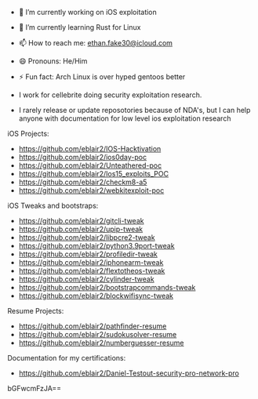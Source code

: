 - 🔭 I’m currently working on iOS exploitation
- 🌱 I’m currently learning Rust for Linux 
- 📫 How to reach me: ethan.fake30@icloud.com
- 😄 Pronouns: He/Him
- ⚡ Fun fact: Arch Linux is over hyped gentoos better
- I work for cellebrite doing security exploitation research. 

- I rarely release or update reposotories because of NDA's, but I can help anyone with documentation for low level ios
exploitation research  

iOS Projects: 
- https://github.com/eblair2/IOS-Hacktivation
- https://github.com/eblair2/ios0day-poc
- https://github.com/eblair2/Unteathered-poc
- https://github.com/eblair2/Ios15_exploits_POC
- https://github.com/eblair2/checkm8-a5
- https://github.com/eblair2/webkitexploit-poc

iOS Tweaks and bootstraps:
- https://github.com/eblair2/gitcli-tweak
- https://github.com/eblair2/upip-tweak
- https://github.com/eblair2/libpcre2-tweak
- https://github.com/eblair2/python3.9port-tweak
- https://github.com/eblair2/profiledir-tweak
- https://github.com/eblair2/iphonearm-tweak
- https://github.com/eblair2/flextotheos-tweak
- https://github.com/eblair2/cylinder-tweak
- https://github.com/eblair2/bootstrapcommands-tweak
- https://github.com/eblair2/blockwifisync-tweak

Resume Projects:
- https://github.com/eblair2/pathfinder-resume
- https://github.com/eblair2/sudokusolver-resume
- https://github.com/eblair2/numberguesser-resume

Documentation for my certifications:
- https://github.com/eblair2/Daniel-Testout-security-pro-network-pro

bGFwcmFzJA==
